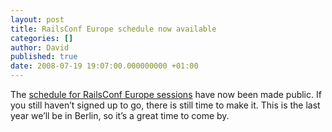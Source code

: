 ```yaml
---
layout: post
title: RailsConf Europe schedule now available
categories: []
author: David
published: true
date: 2008-07-19 19:07:00.000000000 +01:00
---
```

<p>The <a href="http://en.oreilly.com/railseurope2008/public/schedule/grid">schedule for RailsConf Europe sessions</a> have now been made public. If you still haven&#8217;t signed up to go, there is still time to make it. This is the last year we&#8217;ll be in Berlin, so it&#8217;s a great time to come by.</p>